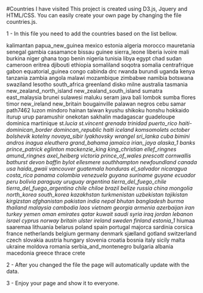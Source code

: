 #Countries I have visited
This project is created using D3.js, Jquery and HTML/CSS. You can easily create your own page by changing the file countries.js.

1 - In this file you need to add the countries based on the list bellow.

kalimantan
papua_new_guinea
mexico
estonia
algeria
morocco
mauretania
senegal
gambia
casamance
bissau
guinee
sierra_leone
liberia
ivoire
mali
burkina
niger
ghana
togo
benin
nigeria
tunisia
libya
egypt
chad
sudan
cameroon
eritrea
djibouti
ethiopia
somaliland
soqotra
somalia
centrafrique
gabon
equatorial_guinea
congo
cabinda
drc
rwanda
burundi
uganda
kenya
tanzania
zambia
angola
malawi
mozambique
zimbabwe
namibia
botswana
swaziland
lesotho
south_africa
greenland
disko
milne
australia
tasmania
new_zealand_north_island
new_zealand_south_island
sumatra
east_malaysia
brunei
sulawesi
maluku
seram
java
bali
lombok
sumba
flores
timor
new_ireland
new_britain
bougainville
palawan
negros
cebu
samar
path7462
luzon
mindoro
hainan
taiwan
kyushu
shikoku
honshu
hokkaido
iturup
urup
paramushir
onekotan
sakhalin
madagascar
guadeloupe
dominica
martinique
st._lucia
st._vincent
grenada
trinidad
puerto_rico
haiti-dominican_border
domincan_republic
haiti
iceland
komsomolets
october
bolshevik
kotelny
novaya_sibir
lyakhovsky
wrangel
sri_lanka
cuba
bimini
andros
inagua
eleuthera
grand_bahama
jamaica
irian_jaya
alaska_1_
banks
prince_patrick
eglinton
mackenzie_king
king_christian
ellef_ringnes
amund_ringnes
axel_heiberg
victoria
prince_of_wales
prescott
cornwallis
bathurst
devon
baffin
bylot
ellesmere
southhampton
newfoundland
canada
usa
haida_gwaii
vancouver
guatemala
honduras
el_salvador
nicaragua
costa_rica
panama
colombia
venezuela
guyana
suriname
guyane
ecuador
peru
bolivia
paraguay
uruguay
argentina
tierra_del_fuego_chile
tierra_del_fuego_argentina
chile
chiloe
brazil
belize
russia
china
mongolia
north_korea
south_korea
kazakhstan
turkmenistan
uzbekistan
tajikistan
kirgizstan
afghanistan
pakistan
india
nepal
bhutan
bangladesh
burma
thailand
malaysia
cambodia
laos
vietnam
georgia
armenia
azerbaijan
iran
turkey
yemen
oman
emirates
qatar
kuwait
saudi
syria
iraq
jordan
lebanon
israel
cyprus
norway
britain
ulster
ireland
sweden
finland
estonia_1_
hiumaa
saaremaa
lithuania
belarus
poland
spain
portugal
majorca
sardinia
corsica
france
netherlands
belgium
germany
denmark
sjælland
gotland
switzerland
czech
slovakia
austria
hungary
slovenia
croatia
bosnia
italy
sicily
malta
ukraine
moldova
romania
serbia_and_montenegro
bulgaria
albania
macedonia
greece
thrace
crete

2 - After you changed the file the page will automatically update with the data.

3 - Enjoy your page and show it to everyone.
